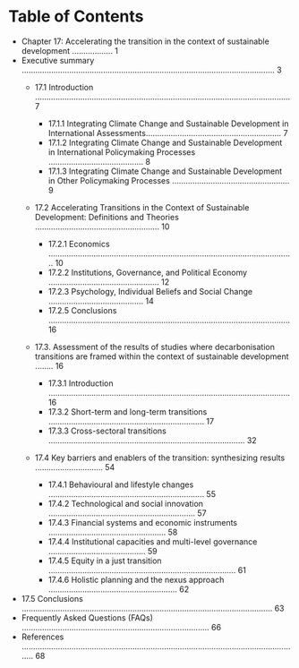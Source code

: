 # Table of Contents
* Chapter 17: Accelerating the transition in the context of sustainable development .................. 1
* Executive summary ................................................................................................................ 3
    - 17.1 Introduction ................................................................................................................. 7
       - 17.1.1 Integrating Climate Change and Sustainable Development in International Assessments............................................................ 7
       - 17.1.2 Integrating Climate Change and Sustainable Development in International Policymaking Processes .......................................... 8
       - 17.1.3 Integrating Climate Change and Sustainable Development in Other Policymaking Processes .................................................... 9
   - 17.2 Accelerating Transitions in the Context of Sustainable Development: Definitions and Theories ....................................................... 10
       - 17.2.1 Economics ............................................................................................................. 10
      - 17.2.2 Institutions, Governance, and Political Economy ................................................. 12
       - 17.2.3 Psychology, Individual Beliefs and Social Change .......................................... 14
       - 17.2.5 Conclusions ........................................................................................................... 16
    - 17.3. Assessment of the results of studies where decarbonisation transitions are framed within the context of sustainable development ........ 16
   
         - 17.3.1 Introduction ........................................................................................................... 16
         - 17.3.2 Short-term and long-term transitions ..................................................................... 17
         - 17.3.3 Cross-sectoral transitions ....................................................................................... 32
     - 17.4 Key barriers and enablers of the transition: synthesizing results .............................. 54
         - 17.4.1 Behavioural and lifestyle changes ..................................................................... 55
        - 17.4.2 Technological and social innovation ................................................................. 57
         - 17.4.3 Financial systems and economic instruments .................................................... 58
         - 17.4.4 Institutional capacities and multi-level governance ........................................... 59
         - 17.4.5 Equity in a just transition ................................................................................... 61
         - 17.4.6 Holistic planning and the nexus approach ......................................................... 62
* 17.5 Conclusions ............................................................................................................... 63
* Frequently Asked Questions (FAQs) ................................................................................... 66
* References ............................................................................................................................ 68
